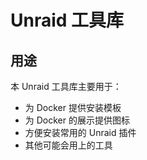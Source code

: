# Unraid 工具库

## 用途

本 Unraid 工具库主要用于：

- 为 Docker 提供安装模板
- 为 Docker 的展示提供图标
- 方便安装常用的 Unraid 插件
- 其他可能会用上的工具